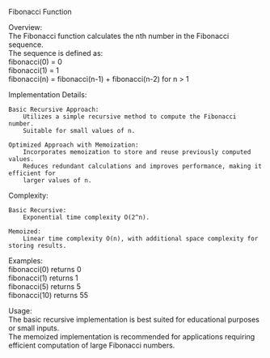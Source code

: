 Fibonacci Function  

Overview:   
    The Fibonacci function calculates the nth number in the Fibonacci sequence.   
    The sequence is defined as:  
        fibonacci(0) = 0  
        fibonacci(1) = 1  
        fibonacci(n) = fibonacci(n-1) + fibonacci(n-2) for n > 1  

Implementation Details:  

    Basic Recursive Approach:  
        Utilizes a simple recursive method to compute the Fibonacci number.  
        Suitable for small values of n.  

    Optimized Approach with Memoization:  
        Incorporates memoization to store and reuse previously computed values.  
        Reduces redundant calculations and improves performance, making it efficient for 
        larger values of n.  

Complexity:  

    Basic Recursive:  
        Exponential time complexity O(2^n).  

    Memoized:  
        Linear time complexity O(n), with additional space complexity for storing results.  

Examples:  
    fibonacci(0) returns 0  
    fibonacci(1) returns 1  
    fibonacci(5) returns 5  
    fibonacci(10) returns 55  

Usage:  
    The basic recursive implementation is best suited for educational purposes or small inputs.  
    The memoized implementation is recommended for applications requiring efficient computation of 
    large Fibonacci numbers.
